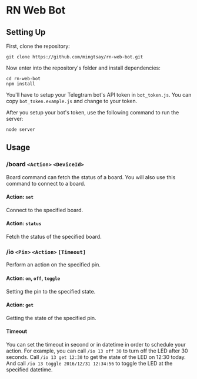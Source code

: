 # RN Web Bot
## Setting Up
First, clone the repository:

    git clone https://github.com/mingtsay/rn-web-bot.git

Now enter into the repository's folder and install dependencies:

    cd rn-web-bot
    npm install

You'll have to setup your Telegtram bot's API token in `bot_token.js`. You can copy `bot_token.example.js` and change to your token.

After you setup your bot's token, use the following command to run the server:

    node server

## Usage
### /board `<Action>` `<DeviceId>`
Board command can fetch the status of a board. You will also use this command to connect to a board.
#### Action: `set`
Connect to the specified board.
#### Action: `status`
Fetch the status of the specified board.

### /io `<Pin>` `<Action>` `[Timeout]`
Perform an action on the specified pin.
#### Action: `on`, `off`, `toggle`
Setting the pin to the specified state.
#### Action: `get`
Getting the state of the specified pin.
#### Timeout
You can set the timeout in second or in datetime in order to schedule your action.
For example, you can call `/io 13 off 30` to turn off the LED after 30 seconds.
Call `/io 13 get 12:30` to get the state of the LED on 12:30 today.
And call `/io 13 toggle 2016/12/31 12:34:56` to toggle the LED at the specified datetime.
